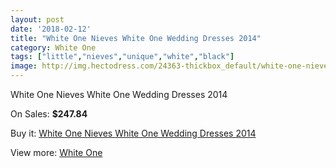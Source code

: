 ```yaml
---
layout: post
date: '2018-02-12'
title: "White One Nieves White One Wedding Dresses 2014"
category: White One
tags: ["little","nieves","unique","white","black"]
image: http://img.hectodress.com/24363-thickbox_default/white-one-nieves-white-one-wedding-dresses-2014.jpg
---
```

White One Nieves White One Wedding Dresses 2014

On Sales: **$247.84**
<a href="https://www.hectodress.com/white-one/11209-white-one-nieves-white-one-wedding-dresses-2014.html"><amp-img layout="responsive" width="600" height="600" src="//img.hectodress.com/24363-thickbox_default/white-one-nieves-white-one-wedding-dresses-2014.jpg" alt="White One Nieves White One Wedding Dresses 2014 0" /></a>
<a href="https://www.hectodress.com/white-one/11209-white-one-nieves-white-one-wedding-dresses-2014.html"><amp-img layout="responsive" width="600" height="600" src="//img.hectodress.com/24365-thickbox_default/white-one-nieves-white-one-wedding-dresses-2014.jpg" alt="White One Nieves White One Wedding Dresses 2014 1" /></a>
<a href="https://www.hectodress.com/white-one/11209-white-one-nieves-white-one-wedding-dresses-2014.html"><amp-img layout="responsive" width="600" height="600" src="//img.hectodress.com/24364-thickbox_default/white-one-nieves-white-one-wedding-dresses-2014.jpg" alt="White One Nieves White One Wedding Dresses 2014 2" /></a>

Buy it: [White One Nieves White One Wedding Dresses 2014](https://www.hectodress.com/white-one/11209-white-one-nieves-white-one-wedding-dresses-2014.html "White One Nieves White One Wedding Dresses 2014")

View more: [White One](https://www.hectodress.com/177-white-one "White One")